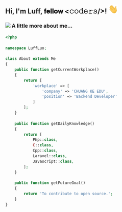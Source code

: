 <h2> Hi, I'm Luff, 𝐟𝐞𝐥𝐥𝐨𝐰 <𝚌𝚘𝚍𝚎𝚛𝚜/>! <img src="https://raw.githubusercontent.com/ABSphreak/ABSphreak/master/gifs/Hi.gif" width="30px"></h2>


### <img src="https://media.giphy.com/media/VgCDAzcKvsR6OM0uWg/giphy.gif" width="50"> A little more about me...
```php
<?php

namespace LuffLuo;

class About extends Me
{
    public function getCurrentWorkplace()
    {
        return [
            'workplace' => [
                'company' => 'CHUANG KE EDU',
                'position' => 'Backend Developer'         
            ]
        ];
    }

    public function getDailyKnowledge()
    {
        return [
            Php::class,
            C::class,
            Cpp::class,
            Laravel::class,
            Javascript::class,
        ];
    }

    public function getFutureGoal()
    {
        return 'To contribute to open source.';
    }
}
```
